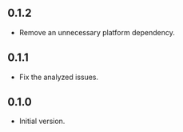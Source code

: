 ## 0.1.2

- Remove an unnecessary platform dependency.

## 0.1.1

- Fix the analyzed issues.

## 0.1.0

- Initial version.

